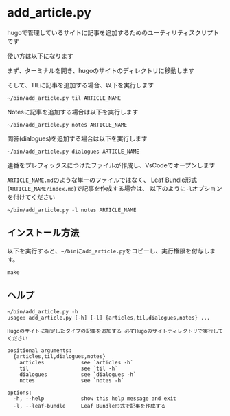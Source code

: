 # add_article.py

hugoで管理しているサイトに記事を追加するためのユーティリティスクリプトです

使い方は以下になります

まず、ターミナルを開き、hugoのサイトのディレクトリに移動します

そして、TILに記事を追加する場合、以下を実行します

~~~shell
~/bin/add_article.py til ARTICLE_NAME
~~~

Notesに記事を追加する場合は以下を実行します

~~~shell
~/bin/add_article.py notes ARTICLE_NAME
~~~

問答(dialogues)を追加する場合は以下を実行します

~~~shell
~/bin/add_article.py dialogues ARTICLE_NAME
~~~

連番をプレフィックスにつけたファイルが作成し、VsCodeでオープンします

`ARTICLE_NAME.md`のような単一のファイルではなく、
[Leaf Bundle](https://gohugo.io/content-management/page-bundles/)形式(`ARTICLE_NAME/index.md`)で記事を作成する場合は、
以下のように`-l`オプションを付けてください

~~~shell
~/bin/add_article.py -l notes ARTICLE_NAME
~~~

## インストール方法

以下を実行すると、`~/bin`に`add_article.py`をコピーし、実行権限を付与します。

~~~shell
make
~~~

## ヘルプ

~~~shell
~/bin/add_article.py -h
usage: add_article.py [-h] [-l] {articles,til,dialogues,notes} ...

Hugoのサイトに指定したタイプの記事を追加する 必ずHugoのサイトディレクトリで実行してください

positional arguments:
  {articles,til,dialogues,notes}
    articles            see `articles -h`
    til                 see `til -h`
    dialogues           see `dialogues -h`
    notes               see `notes -h`

options:
  -h, --help            show this help message and exit
  -l, --leaf-bundle     Leaf Bundle形式で記事を作成する
~~~
